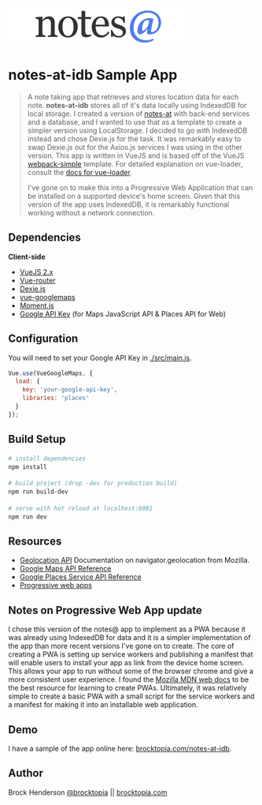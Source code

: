 ![notes@ logo](src/assets/logo.png)

# notes-at-idb Sample App

> A note taking app that retrieves and stores location data for each note. **notes-at-idb** stores 
 all of it's data locally using IndexedDB for local storage. I created a version 
of [notes-at](https://github.com/brocktopia/notes-at) with back-end services and a database, and I 
wanted to use that as a template to create a simpler version using LocalStorage. I decided to go 
with IndexedDB instead and chose Dexie.js for the task. It was remarkably easy to swap 
Dexie.js out for the Axios.js services I was using in the other version. This app is written in VueJS and
is based off of the VueJS [webpack-simple](https://github.com/vuejs-templates/webpack-simple) template. 
For detailed explanation on vue-loader, consult the [docs for vue-loader](http://vuejs.github.io/vue-loader).
>
> I've gone on to make this into a Progressive Web Application that can be installed on a supported device's 
home screen. Given that this version of the app uses IndexedDB, it is remarkably functional working without a 
network connection.

## Dependencies

**Client-side**
* [VueJS 2.x](https://github.com/vuejs/vue)
* [Vue-router](https://github.com/vuejs/vue-router)
* [Dexie.js](http://dexie.org/)
* [vue-googlemaps](https://github.com/Akryum/vue-googlemaps)
* [Moment.js](https://momentjs.com/)
* [Google API Key](https://developers.google.com/maps/documentation/javascript/get-api-key) (for Maps JavaScript API &amp; Places API for Web)

## Configuration

You will need to set your Google API Key in [./src/main.js](src/main.js).
```js
Vue.use(VueGoogleMaps, {
  load: {
    key: 'your-google-api-key',
    libraries: 'places'
  }
});
```

## Build Setup

``` bash
# install dependencies
npm install

# build project (drop -dev for production build)
npm run build-dev

# serve with hot reload at localhost:8081
npm run dev
```

## Resources

* [Geolocation API](https://developer.mozilla.org/en-US/docs/Web/API/Geolocation_API) Documentation on navigator.geolocation from Mozilla.
* [Google Maps API Reference](https://developers.google.com/maps/documentation/javascript/reference/map)
* [Google Places Service API Reference](https://developers.google.com/maps/documentation/javascript/reference/places-service)
* [Progressive web apps](https://developer.mozilla.org/en-US/docs/Web/Apps/Progressive)

## Notes on Progressive Web App update

I chose this version of the notes@ app to implement as a PWA because it was already using IndexedDB for data and it is a
simpler implementation of the app than more recent versions I've gone on to create. The core of creating a PWA is setting 
up service workers and publishing a manifest that will enable users to install your app as link from the device home screen. 
This allows your app to run without some of the browser chrome and give a more consistent user experience. I found the [Mozilla
MDN web docs](https://developer.mozilla.org/en-US/docs/Web/Apps/Progressive) to be the best resource for learning to create
PWAs. Ultimately, it was relatively simple to create a basic PWA with a small script for the service workers and a manifest
for making it into an installable web application.

## Demo
I have a sample of the app online here: [brocktopia.com/notes-at-idb](https://brocktopia.com/notes-at-idb/).

## Author
Brock Henderson [@brocktopia](https://github.com/brocktopia/) ||
[brocktopia.com](https://brocktopia.com)
